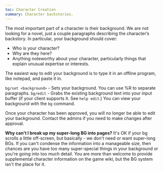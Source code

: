 ```yaml
---
toc: Character Creation
summary: Character backstories.
---
```

The most important part of a character is their background. We are not looking for a novel, just a couple paragraphs describing the character’s backstory.  In particular, your background should cover:

* Who is your character?
* Why are they here?
* Anything noteworthy about your character, particularly things that explain unusual expertise or interests.

The easiest way to edit your background is to type it in an offline program, like notepad, and paste it in.

`bg/set <background>` - Sets your background.  You can use \%R to separate paragraphs.
`bg/edit` - Grabs the existing background text into your input 
       buffer (if your client supports it.  See `help edit`.)
 You can view your background with the `bg` command.

Once your character has been approved, you will no longer be able to edit your background.  Contact the admins if you need to make changes after approval.

**Why can't I break up my super-long BG into pages?**
It's OK if your bg scrolls a little off-screen, but basically - we don't need or want super-long BGs. If you can't condense the information into a manageable size, then chances are you have too many super-special things in your background or you're going into too much detail.  You are more than welcome to provide supplemental character information on the game wiki, but the BG system isn't the place for it.  